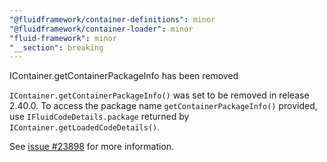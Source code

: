 ```yaml
---
"@fluidframework/container-definitions": minor
"@fluidframework/container-loader": minor
"fluid-framework": minor
"__section": breaking
---
```

IContainer.getContainerPackageInfo has been removed

`IContainer.getContainerPackageInfo()` was set to be removed in release 2.40.0. To access the package name `getContainerPackageInfo()` provided, use `IFluidCodeDetails.package` returned by `IContainer.getLoadedCodeDetails()`.

See [issue #23898](https://github.com/microsoft/FluidFramework/issues/23898) for more information.
